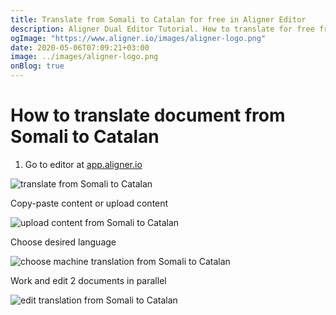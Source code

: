 ```yaml
---
title: Translate from Somali to Catalan for free in Aligner Editor
description: Aligner Dual Editor Tutorial. How to translate for free from Somali to Catalan. Aligner is multilingual document management platform. 
ogImage: "https://www.aligner.io/images/aligner-logo.png"
date: 2020-05-06T07:09:21+03:00
image: ../images/aligner-logo.png
onBlog: true
---
```


# How to translate document from Somali to Catalan

1. Go to editor at [app.aligner.io](https://app.aligner.io "Aligner App web page")

![translate from Somali to Catalan](../aligner-blank-editor.png "translate from Somali to Catalan")

Copy-paste content or upload content

![upload content from Somali to Catalan](../aligner-uploaded-document.png "upload content from Somali to Catalan")

Choose desired language

![choose machine translation from Somali to Catalan](../aligner-language-dropdown.png "choose machine translation from Somali to Catalan")

Work and edit 2 documents in parallel

![edit translation from Somali to Catalan](../aligner-double-sitded-editor.png "edit translation from Somali to Catalan")

